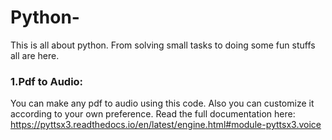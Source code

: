 # Python-

This is all about python. From solving small tasks to doing some fun stuffs all are here.

### 1.Pdf to Audio: 
You can make any pdf to audio using this code. Also you can customize it according to your own preference. Read the full documentation here: https://pyttsx3.readthedocs.io/en/latest/engine.html#module-pyttsx3.voice
